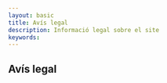 ```yaml
---
layout: basic
title: Avís legal
description: Informació legal sobre el site
keywords: 
---
```

## Avís legal
